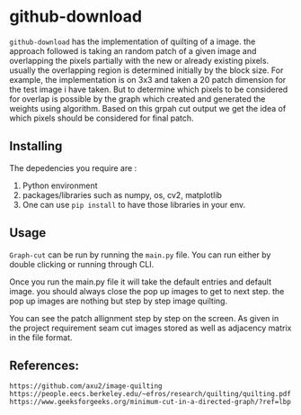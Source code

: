# github-download

`github-download` has the implementation of quilting of a image. the approach followed is taking an random patch of a given image and overlapping the pixels partially with the new or already existing pixels. usually the overlapping region is determined initially by the block size. For example, the implementation is on 3x3 and taken a 20 patch dimension for the test image i have taken. But to determine which pixels to be considered for overlap is possible by the graph which created and generated the weights using algorithm. Based on this grpah cut output we get the idea of which pixels should be considered for final patch.

## Installing

The depedencies you require are :

1. Python environment
2. packages/libraries such as numpy, os, cv2, matplotlib
3. One can use `pip install` to have those libraries in your env.

## Usage

`Graph-cut` can be run by running the `main.py` file. You can run either by double clicking or running through CLI.

Once you run the main.py file it will take the default entries and default image. you should always close the pop up images to get to next step. the pop up images are nothing but step by step image quilting.

You can see the patch allignment step by step on the screen. As given in the project requirement seam cut images stored as well as adjacency matrix in the file format.

## References:

```
https://github.com/axu2/image-quilting
https://people.eecs.berkeley.edu/~efros/research/quilting/quilting.pdf
https://www.geeksforgeeks.org/minimum-cut-in-a-directed-graph/?ref=lbp
```
